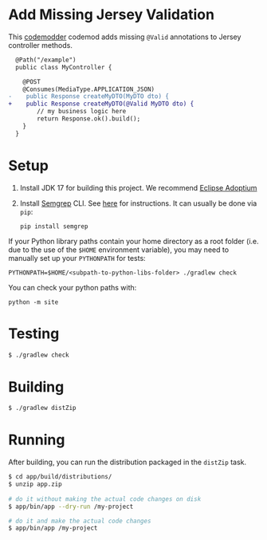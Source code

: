 # Add Missing Jersey Validation

This [codemodder](https://codemodder.io) codemod adds missing `@Valid` annotations to Jersey controller methods.

```diff
  @Path("/example")
  public class MyController {

    @POST
    @Consumes(MediaType.APPLICATION_JSON)
-    public Response createMyDTO(MyDTO dto) {
+    public Response createMyDTO(@Valid MyDTO dto) {
        // my business logic here
        return Response.ok().build();
    }
  }
```

# Setup

1. Install JDK 17 for building this project. We recommend [Eclipse Adoptium](https://adoptium.net/)

1. Install [Semgrep](https://semgrep.dev/) CLI. See
   [here](https://semgrep.dev/docs/getting-started/#installing-and-running-semgrep-locally)
   for instructions. It can usually be done via `pip`:
   ```shell
   pip install semgrep
   ```

If your Python library paths contain your home directory as a root folder (i.e.
due to the use of the `$HOME` environment variable), you may need to manually
set up your `PYTHONPATH` for tests:

```shell
PYTHONPATH=$HOME/<subpath-to-python-libs-folder> ./gradlew check
```

You can check your python paths with:

```shell
python -m site
```

# Testing

```bash
$ ./gradlew check
```

# Building

```bash
$ ./gradlew distZip
```

# Running

After building, you can run the distribution packaged in the `distZip` task.

```bash
$ cd app/build/distributions/
$ unzip app.zip
 
# do it without making the actual code changes on disk
$ app/bin/app --dry-run /my-project

# do it and make the actual code changes
$ app/bin/app /my-project
```
